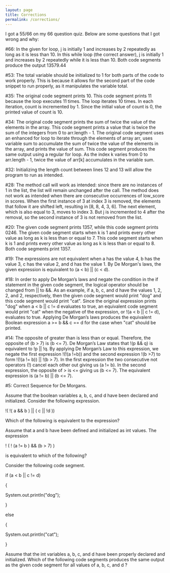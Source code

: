 ```yaml
---
layout: page
title: Corrections
permalink: /corrections/
---
```



I got a 55/66 on my 66 question quiz. Below are some questions that I got wrong and why:

#66: In the given for loop, j is initially 1 and increases by 2 repeatedly as long as it is less than 10. In this while loop (the correct answer), j is initially 1 and increases by 2 repeatedly while it is less than 10. Both code segments produce the output 13579.44

#53: The total variable should be initialized to 1 for both parts of the code to work properly. This is because it allows for the second part of the code snippet to run properly, as it manipulates the variable total.

#35: The original code segment prints 10. This code segment prints 11 because the loop executes 11 times. The loop iterates 10 times. In each iteration, count is incremented by 1. Since the initial value of count is 0, the printed value of count is 10.

#34: The original code segment prints the sum of twice the value of the elements in the array. This code segment prints a value that is twice the sum of the integers from 0 to arr.length - 1. The original code segment uses an enhanced for loop to iterate through the elements of array arr, uses variable sum to accumulate the sum of twice the value of the elements in the array, and prints the value of sum. This code segment produces the same output using a regular for loop. As the index k varies from 0 to arr.length - 1, twice the value of arr[k] accumulates in the variable sum.

#32: Initializing the length count between lines 12 and 13 will allow the program to run as intended.

#28: The method call will work as intended: since there are no instances of 1 in the list, the list will remain unchanged after the call. The method does not work as intended when there are consecutive occurrences of low_score in scores. When the first instance of 3 at index 3 is removed, the elements that follow it are shifted left, resulting in [8, 8, 4, 3, 6]. The next element, which is also equal to 3, moves to index 3. But j is incremented to 4 after the removal, so the second instance of 3 is not removed from the list.

#20: The given code segment prints 1357, while this code segment prints 0246. The given code segment starts when k is 1 and prints every other value as long as k is less than or equal to 7. This code segment starts when k is 1 and prints every other value as long as k is less than or equal to 8. Both code segments print 1357.

#19: The expressions are not equivalent when a has the value 4, b has the value 3, c has the value 2, and d has the value 1. By De Morgan's laws, the given expression is equivalent to (a < b) || (c < d).

#18: In order to apply De Morgan’s laws and negate the condition in the if statement in the given code segment, the logical operator should be changed from || to &&. As an example, if a, b, c, and d have the values 1, 2, 2, and 2, respectively, then the given code segment would print "dog" and this code segment would print "cat". Since the original expression prints "dog" when a < b || c != d evaluates to true, an equivalent code segment would print "cat" when the negative of the expression, or !(a < b || c != d), evaluates to true. Applying De Morgan’s laws produces the equivalent Boolean expression a >= b && c == d for the case when "cat" should be printed.

#14: The opposite of greater than is less than or equal. Therefore, the opposite of (b > 7) is (b <= 7). De Morgan’s Law states that !(p && q) is equivalent to !p || !q. By applying De Morgan’s Law to this expression, we negate the first expression !(!(a !=b)) and the second expression !(b >7) to form !(!(a != b)) || !(b > 7). In the first expression the two consecutive not operators (!) cancel each other out giving us (a != b). In the second expression, the opposite of > is <= giving us (b <= 7). The equivalent expression is (a != b) || (b <= 7).

#5: Correct Sequence for De Morgans.































Assume that the boolean variables a, b, c, and d have been declared and initialized. Consider the following expression.

!( !( a && b ) || ( c || !d ))

Which of the following is equivalent to the expression?



Assume that a and b have been defined and initialized as int values. The expression

! ( ! (a != b ) && (b > 7) )

is equivalent to which of the following?


Consider the following code segment.

if (a < b || c != d)

{

System.out.println("dog");

}

else

{

System.out.println("cat");

}

Assume that the int variables a, b, c, and d have been properly declared and initialized. Which of the following code segments produces the same output as the given code segment for all values of a, b, c, and d ?



